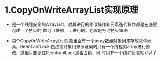 # 1.CopyOnWriteArrayList实现原理

- 是一个线程安全的ArrayList，对其进行的修改操作和元素迭代操作都是在底层创建一个拷贝的
数组（快照）上进行的，也就是写时拷贝策略

- 每个CopyOnWriteArrayList对象里面有一个array数组对象用来存放具体元素，ReentrantLock
独占锁对象用来保证同时只有一个线程对array进行修改，这里只要记住ReentrantLock是独占锁，同
时只有一个线程获取就可以了